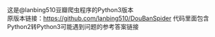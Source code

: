 这是@lanbing510豆瓣爬虫程序的Python3版本  
原版本链接：https://github.com/lanbing510/DouBanSpider
代码里面包含Python2转Python3可能遇到问题的参考答案链接
